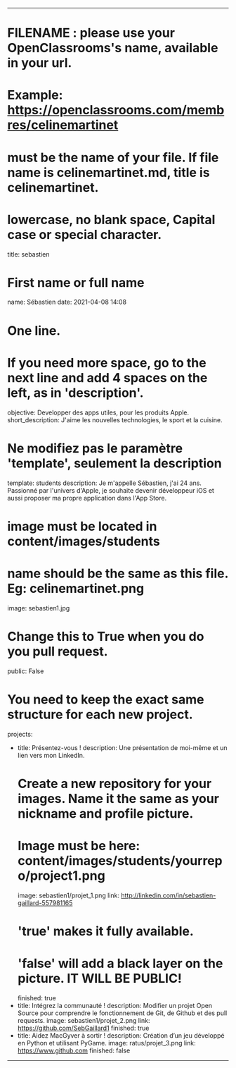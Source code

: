 ---

# FILENAME : please use your OpenClassrooms's name, available in your url.
# Example: https://openclassrooms.com/membres/celinemartinet
# must be the name of your file. If file name is celinemartinet.md, title is celinemartinet.
# lowercase, no blank space, Capital case or special character.
title: sebastien

# First name or full name
name: Sébastien
date: 2021-04-08 14:08

# One line.
# If you need more space, go to the next line and add 4 spaces on the left, as in 'description'.
objective: Developper des apps utiles, pour les produits Apple.
short_description: J'aime les nouvelles technologies, le sport et la cuisine. 

# Ne modifiez pas le paramètre 'template', seulement la description
template: students
description:
    Je m'appelle Sébastien, j'ai 24 ans.
    Passionné par l'univers d'Apple, je souhaite devenir développeur iOS et
    aussi proposer ma propre application dans l'App Store.

# image must be located in content/images/students
# name should be the same as this file. Eg: celinemartinet.png
image: sebastien1.jpg

# Change this to True when you do you pull request.
public: False

# You need to keep the exact same structure for each new project.
projects:
  - title: Présentez-vous !
    description: Une présentation de moi-même et un lien vers mon LinkedIn.
    # Create a new repository for your images. Name it the same as your nickname and profile picture.
    # Image must be here: content/images/students/yourrepo/project1.png
    image: sebastien1/projet_1.png
    link: http://linkedin.com/in/sebastien-gaillard-557981165
    # 'true' makes it fully available.
    # 'false' will add a black layer on the picture. IT WILL BE PUBLIC!
    finished: true
  - title: Intégrez la communauté !
    description: Modifier un projet Open Source pour comprendre le fonctionnement de Git, de Github et des pull requests. 
    image: sebastien1/projet_2.png
    link: https://github.com/SebGaillard1
    finished: true
  - title: Aidez MacGyver à sortir !
    description: Création d’un jeu développé en Python et utilisant PyGame.
    image: ratus/projet_3.png
    link: https://www.github.com
    finished: false
---